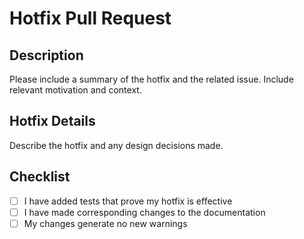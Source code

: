 # Hotfix Pull Request

## Description

Please include a summary of the hotfix and the related issue. Include relevant motivation and context.

## Hotfix Details

Describe the hotfix and any design decisions made.

## Checklist

- [ ] I have added tests that prove my hotfix is effective
- [ ] I have made corresponding changes to the documentation
- [ ] My changes generate no new warnings
